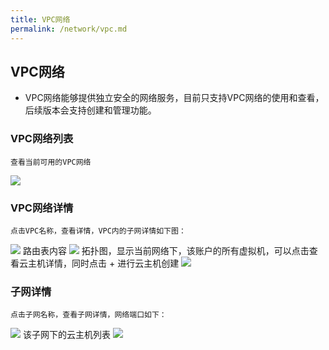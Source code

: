 ```yaml
---
title: VPC网络
permalink: /network/vpc.md
---
```


## VPC网络
- VPC网络能够提供独立安全的网络服务，目前只支持VPC网络的使用和查看，后续版本会支持创建和管理功能。
### VPC网络列表
    查看当前可用的VPC网络
![](~@vuepress/vpc_list.png)

### VPC网络详情
    点击VPC名称，查看详情，VPC内的子网详情如下图：
![](~@vuepress/vpc_subnet_list.png)
    路由表内容
![](~@vuepress/vpc_route.png)
    拓扑图，显示当前网络下，该账户的所有虚拟机，可以点击查看云主机详情，同时点击 + 进行云主机创建
![](~@vuepress/vpc_topo.png)

### 子网详情
    点击子网名称，查看子网详情，网络端口如下：
![](~@vuepress/vpc_subnet_port.png)
    该子网下的云主机列表
![](~@vuepress/vpc_subnet_ecs.png)
